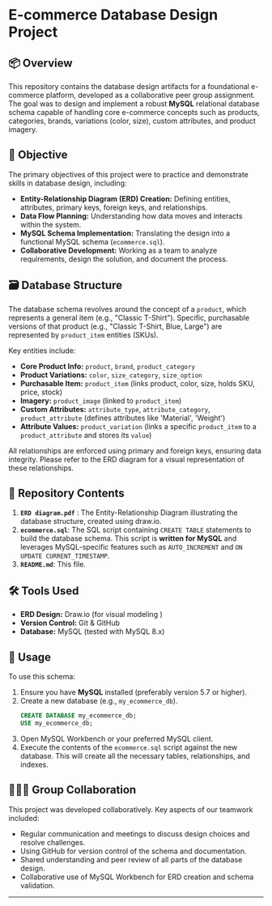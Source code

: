 # E-commerce Database Design Project

## 📦 Overview

This repository contains the database design artifacts for a foundational e-commerce platform, developed as a collaborative peer group assignment. The goal was to design and implement a robust **MySQL** relational database schema capable of handling core e-commerce concepts such as products, categories, brands, variations (color, size), custom attributes, and product imagery.

## 🎯 Objective

The primary objectives of this project were to practice and demonstrate skills in database design, including:

* **Entity-Relationship Diagram (ERD) Creation:** Defining entities, attributes, primary keys, foreign keys, and relationships.
* **Data Flow Planning:** Understanding how data moves and interacts within the system.
* **MySQL Schema Implementation:** Translating the design into a functional MySQL schema (`ecommerce.sql`).
* **Collaborative Development:** Working as a team to analyze requirements, design the solution, and document the process.

## 🗃️ Database Structure

The database schema revolves around the concept of a `product`, which represents a general item (e.g., "Classic T-Shirt"). Specific, purchasable versions of that product (e.g., "Classic T-Shirt, Blue, Large") are represented by `product_item` entities (SKUs).

Key entities include:

* **Core Product Info:** `product`, `brand`, `product_category`
* **Product Variations:** `color`, `size_category`, `size_option`
* **Purchasable Item:** `product_item` (links product, color, size, holds SKU, price, stock)
* **Imagery:** `product_image` (linked to `product_item`)
* **Custom Attributes:** `attribute_type`, `attribute_category`, `product_attribute` (defines attributes like 'Material', 'Weight')
* **Attribute Values:** `product_variation` (links a specific `product_item` to a `product_attribute` and stores its `value`)

All relationships are enforced using primary and foreign keys, ensuring data integrity. Please refer to the ERD diagram for a visual representation of these relationships.

## 📂 Repository Contents

1.  **`ERD diagram.pdf`** : The Entity-Relationship Diagram illustrating the database structure, created using draw.io.
2.  **`ecommerce.sql`**: The SQL script containing `CREATE TABLE` statements to build the database schema. This script is **written for MySQL** and leverages MySQL-specific features such as `AUTO_INCREMENT` and `ON UPDATE CURRENT_TIMESTAMP`.
3.  **`README.md`**: This file.

## 🛠️ Tools Used

* **ERD Design:** Draw.io (for visual modeling )
* **Version Control:** Git & GitHub
* **Database:** MySQL (tested with MySQL 8.x)

## 🚀 Usage

To use this schema:

1.  Ensure you have **MySQL** installed (preferably version 5.7 or higher).
2.  Create a new database (e.g., `my_ecommerce_db`).
    ```sql
    CREATE DATABASE my_ecommerce_db;
    USE my_ecommerce_db;
    ```
3.  Open MySQL Workbench or your preferred MySQL client.
4.  Execute the contents of the `ecommerce.sql` script against the new database. This will create all the necessary tables, relationships, and indexes.

## 🧑‍🤝‍🧑 Group Collaboration

This project was developed collaboratively. Key aspects of our teamwork included:

* Regular communication and meetings to discuss design choices and resolve challenges.
* Using GitHub for version control of the schema and documentation.
* Shared understanding and peer review of all parts of the database design.
* Collaborative use of MySQL Workbench for ERD creation and schema validation.

---

